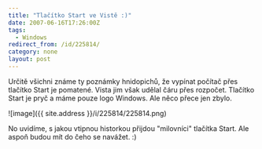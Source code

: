 ```yaml
---
title: "Tlačítko Start ve Vistě :)"
date: 2007-06-16T17:26:00Z
tags:
  - Windows
redirect_from: /id/225814/
category: none
layout: post
---
```

Určitě všichni známe ty poznámky hnidopichů, že vypínat počítač přes tlačítko Start je pomatené. Vista jim však udělal čáru přes rozpočet. Tlačítko Start je pryč a máme pouze logo Windows. Ale něco přece jen zbylo.

![image]({{ site.address }}/i/225814/225814.png)

No uvidíme, s jakou vtipnou historkou přijdou "milovníci" tlačítka Start. Ale aspoň budou mít do čeho se navážet. :)
